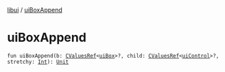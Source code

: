 [libui](index.md) / [uiBoxAppend](./ui-box-append.md)

# uiBoxAppend

`fun uiBoxAppend(b: `[`CValuesRef`](../kotlinx.cinterop/-c-values-ref/index.md)`<`[`uiBox`](ui-box.md)`>?, child: `[`CValuesRef`](../kotlinx.cinterop/-c-values-ref/index.md)`<`[`uiControl`](ui-control/index.md)`>?, stretchy: `[`Int`](https://kotlinlang.org/api/latest/jvm/stdlib/kotlin/-int/index.html)`): `[`Unit`](https://kotlinlang.org/api/latest/jvm/stdlib/kotlin/-unit/index.html)